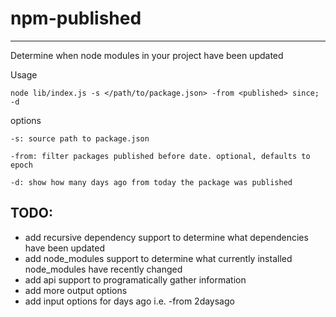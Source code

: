 # npm-published

---

Determine when node modules in your project have been updated

Usage

`node lib/index.js -s </path/to/package.json> -from <published> since; -d`

options

`-s: source path to package.json`

`-from: filter packages published before date. optional, defaults to epoch`

`-d: show how many days ago from today the package was published`

## TODO:
* add recursive dependency support to determine what dependencies have been updated
* add node_modules support to determine what currently installed node_modules have recently changed
* add api support to programatically gather information
* add more output options
* add input options for days ago i.e. -from 2daysago